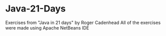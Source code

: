 # Java-21-Days
Exercises from "Java in 21 days" by Roger Cadenhead
All of the exercises were made using Apache NetBeans IDE
